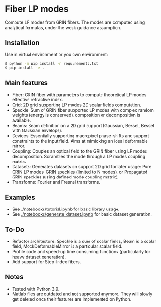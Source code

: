 # Fiber LP modes

Compute LP modes from GRIN fibers. The modes are computed using analytical formulas, under the weak guidance assumption.

## Installation

Use in virtual environment or you own environment:

```bash
$ python -m pip install -r requirements.txt
$ pip install -e .
```

## Main features

- Fiber: GRIN fiber with parameters to compute theoretical LP modes effective refractive index.
- Grid: 2D grid supporting LP modes 2D scalar fields computation.
- Speckle: Sum of GRIN fiber supported LP modes with complex random weights (energy is conserved), composition or decomposition is available.
- Beams: Beam definition on a 2D grid support (Gaussian, Bessel, Bessel with Gaussian envelope).
- Devices: Essentially supporting macropixel phase-shifts and support constraints to the input field. Aims at mimicking an ideal deformable mirror.
- Coupling: Couples an optical field to the GRIN fiber using LP modes decomposition. Scrambles the mode through a LP modes coupling matrix.
- Datasets: Generates datasets on support 2D grid for later usage: Pure GRIN LP modes, GRIN speckles (limited to N modes), or Propagated GRIN speckles (using defined mode coupling matrix).
- Transforms: Fourier and Fresnel transforms.

## Examples

- See [./notebooks/tutorial.ipynb](./notebooks/tutorial.ipynb) for basic library usage.
- See [./notebooks/generate_dataset.ipynb](./notebooks/generate_dataset.ipynb) for basic dataset generation.

## To-Do

- Refactor architecture: Speckle is a sum of scalar fields, Beam is a scalar field, MockDeformableMirror is a particular scalar field.
- Profile code and speed-up time consuming functions (particularly for heavy dataset generation).
- Add support for Step-Index fibers.

## Notes

- Tested with Python 3.9.
- Matlab files are outdated and not supported anymore. They will slowly get deleted once their features are implemented on Python.
